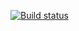 [![Build status](https://ci.appveyor.com/api/projects/status/fd0o8mfxxky63k45/branch/master?svg=true)](https://ci.appveyor.com/project/aledavydkin/js-2lvl-6-2/branch/master)
